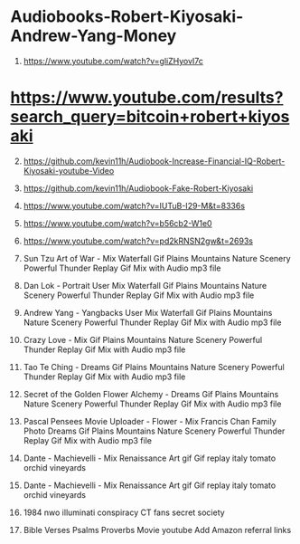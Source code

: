 # Audiobooks-Robert-Kiyosaki-Andrew-Yang-Money
1. https://www.youtube.com/watch?v=gliZHyovI7c 

# https://www.youtube.com/results?search_query=bitcoin+robert+kiyosaki

2.  https://github.com/kevin11h/Audiobook-Increase-Financial-IQ-Robert-Kiyosaki-youtube-Video 

3.  https://github.com/kevin11h/Audiobook-Fake-Robert-Kiyosaki

4.  https://www.youtube.com/watch?v=IUTuB-I29-M&t=8336s

5.  https://www.youtube.com/watch?v=b56cb2-W1e0

6.  https://www.youtube.com/watch?v=pd2kRNSN2gw&t=2693s


7.  Sun Tzu Art of War - Mix Waterfall Gif Plains Mountains Nature Scenery Powerful Thunder Replay Gif Mix with Audio mp3 file

8.  Dan Lok - Portrait User Mix Waterfall Gif Plains Mountains Nature Scenery Powerful Thunder Replay Gif Mix with Audio mp3 file

9. Andrew Yang - Yangbacks User Mix Waterfall Gif Plains Mountains Nature Scenery Powerful Thunder Replay Gif Mix with Audio mp3 file


10. Crazy Love - Mix  Gif Plains Mountains Nature Scenery Powerful Thunder Replay Gif Mix with Audio mp3 file

11. Tao Te Ching - Dreams Gif Plains Mountains Nature Scenery Powerful Thunder Replay Gif Mix with Audio mp3 file

12. Secret of the Golden Flower Alchemy - Dreams Gif Plains Mountains Nature Scenery Powerful Thunder Replay Gif Mix with Audio mp3 file

13. Pascal Pensees Movie Uploader - Flower - Mix Francis Chan Family Photo Dreams Gif Plains Mountains Nature Scenery Powerful Thunder Replay Gif Mix with Audio mp3 file

14. Dante - Machievelli  - Mix Renaissance Art gif Gif replay italy tomato orchid vineyards
15. Dante - Machievelli  - Mix Renaissance Art gif Gif replay italy tomato orchid vineyards

16. 1984 nwo illuminati conspiracy CT fans secret society

17. Bible Verses Psalms Proverbs Movie youtube
Add Amazon referral links


